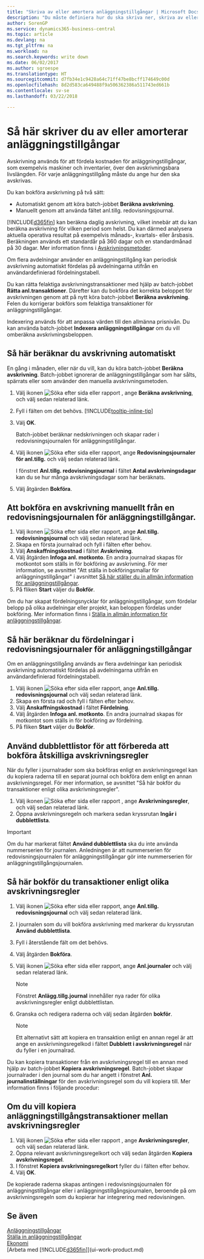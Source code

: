 ```yaml
---
title: "Skriva av eller amortera anläggningstillgångar | Microsoft Docs"
description: "Du måste definiera hur du ska skriva ner, skriva av eller amortera var och en av anläggningstillgångarna."
author: SorenGP
ms.service: dynamics365-business-central
ms.topic: article
ms.devlang: na
ms.tgt_pltfrm: na
ms.workload: na
ms.search.keywords: write down
ms.date: 06/02/2017
ms.author: sgroespe
ms.translationtype: HT
ms.sourcegitcommit: d7fb34e1c9428a64c71ff47be8bcff174649c00d
ms.openlocfilehash: 8d2d583ca649488f9a506362386a511743ed661b
ms.contentlocale: sv-se
ms.lasthandoff: 03/22/2018

---
```

# <a name="depreciate-or-amortize-fixed-assets"></a>Så här skriver du av eller amorterar anläggningstillgångar
Avskrivning används för att fördela kostnaden för anläggningstillgångar, som exempelvis maskiner och inventarier, över den avskrivningsbara livslängden. För varje anläggningstillgång måste du ange hur den ska avskrivas.  

 Du kan bokföra avskrivning på två sätt:  

* Automatiskt genom att köra batch-jobbet **Beräkna avskrivning**.  
* Manuellt genom att använda fältet anl.tillg. redovisningsjournal.  

[!INCLUDE[d365fin](includes/d365fin_md.md)] kan beräkna daglig avskrivning, vilket innebär att du kan beräkna avskrivning för vilken period som helst. Du kan därmed analysera aktuella operativa resultat på exempelvis månads-, kvartals- eller årsbasis. Beräkningen används ett standardår på 360 dagar och en standardmånad på 30 dagar. Mer information finns i [Avskrivningsmetoder](fa-depreciation-methods.md).  

Om flera avdelningar använder en anläggningstillgång kan periodisk avskrivning automatiskt fördelas på avdelningarna utifrån en användardefinierad fördelningstabell.  

Du kan rätta felaktiga avskrivningstransaktioner med hjälp av batch-jobbet **Rätta anl.transaktioner**. Därefter kan du bokföra det korrekta beloppet för avskrivningen genom att på nytt köra batch-jobbet **Beräkna avskrivning**. Felen du korrigerar bokförs som felaktiga transaktioner för anläggningstillgångar.  

Indexering används för att anpassa värden till den allmänna prisnivån. Du kan använda batch-jobbet **Indexera anläggningstillgångar** om du vill omberäkna avskrivningsbeloppen.  

## <a name="to-calculate-depreciation-automatically"></a>Så här beräknar du avskrivning automatiskt
En gång i månaden, eller när du vill, kan du köra batch-jobbet **Beräkna avskrivning**. Batch-jobbet ignorerar de anläggningstillgångar som har sålts, spärrats eller som använder den manuella avskrivningsmetoden.  

1. Välj ikonen ![Söka efter sida eller rapport](media/ui-search/search_small.png "Ikonen Söka efter sida eller rapport") , ange **Beräkna avskrivning**, och välj sedan relaterad länk.  
2. Fyll i fälten om det behövs. [!INCLUDE[tooltip-inline-tip](includes/tooltip-inline-tip_md.md)]  
3. Välj **OK**.  

    Batch-jobbet beräknar nedskrivningen och skapar rader i redovisningsjournalen för anläggningstillgångar.  
4. Välj ikonen ![Söka efter sida eller rapport](media/ui-search/search_small.png "Ikonen Söka efter sida eller rapport"), ange **Redovisningsjournaler för anl.tillg.** och välj sedan relaterad länk.  

    I fönstret **Anl.tillg. redovisningsjournal** i fältet **Antal avskrivningsdagar** kan du se hur många avskrivningsdagar som har beräknats.  
5. Välj åtgärden **Bokföra**.  

## <a name="to-post-depreciation-manually-from-the-fixed-asset-gl-journal"></a>Att bokföra en avskrivning manuellt från en redovisningsjournalen för anläggningstillgångar.
1. Välj ikonen ![Söka efter sida eller rapport](media/ui-search/search_small.png "Ikonen Söka efter sida eller rapport"), ange **Anl.tillg. redovisningsjournal** och välj sedan relaterad länk.  
2. Skapa en första journalrad och fyll i fälten efter behov.  
3. Välj **Anskaffningskostnad** i fältet **Avskrivning**.  
4. Välj åtgärden **Infoga anl. motkonto**. En andra journalrad skapas för motkontot som ställs in för bokföring av avskrivning. För mer information, se avsnittet "Att ställa in bokföringsmallar för anläggningstillgångar" i avsnittet [Så här ställer du in allmän information för anläggningstillgångar](fa-how-setup-general.md).  
5. På fliken **Start** väljer du **Bokför**.  

Om du har skapat fördelningsnycklar för anläggningstillgångar, som fördelar belopp på olika avdelningar eller projekt, kan beloppen fördelas under bokföring. Mer information finns i [Ställa in allmän information för anläggningstillgångar](fa-how-setup-general.md).  

## <a name="to-calculate-allocations-in-the-fixed-asset-gl-journal"></a>Så här beräknar du fördelningar i redovisningsjournaler för anläggningstillgångar
Om en anläggningstillgång används av flera avdelningar kan periodisk avskrivning automatiskt fördelas på avdelningarna utifrån en användardefinierad fördelningstabell.  

1. Välj ikonen ![Söka efter sida eller rapport](media/ui-search/search_small.png "Ikonen Söka efter sida eller rapport"), ange **Anl.tillg. redovisningsjournal** och välj sedan relaterad länk.  
2. Skapa en första rad och fyll i fälten efter behov.
3. Välj **Anskaffningskostnad** i fältet **Fördelning**.  
4. Välj åtgärden **Infoga anl. motkonto**. En andra journalrad skapas för motkontot som ställs in för bokföring av fördelning.  
5. På fliken **Start** väljer du **Bokför**.  

## <a name="use-duplication-lists-to-prepare-to-post-to-multiple-depreciation-books"></a>Använd dubblettlistor för att förbereda att bokföra åtskilliga avskrivningsregler
När du fyller i journalrader som ska bokföras enligt en avskrivningsregel kan du kopiera raderna till en separat journal och bokföra dem enligt en annan avskrivningsregel. För mer information, se avsnittet "Så här bokför du transaktioner enligt olika avskrivningsregler".

1. Välj ikonen ![Söka efter sida eller rapport](media/ui-search/search_small.png "Ikonen Söka efter sida eller rapport") , ange **Avskrivningsregler**, och välj sedan relaterad länk.  
2. Öppna avskrivningsregeln och markera sedan kryssrutan **Ingår i dubblettlista**.  

> [!IMPORTANT]  
>   Om du har markerat fältet **Använd dubblettlista** ska du inte använda nummerserien för journalen. Anledningen är att nummerserien för redovisningsjournalen för anläggningstillgångar gör inte nummerserien för anläggningstillgångsjournalen.  

## <a name="to-post-entries-to-different-depreciation-books"></a>Så här bokför du transaktioner enligt olika avskrivningsregler
1. Välj ikonen ![Söka efter sida eller rapport](media/ui-search/search_small.png "Ikonen Söka efter sida eller rapport"), ange **Anl.tillg. redovisningsjournal** och välj sedan relaterad länk.  
2. I journalen som du vill bokföra avskrivning med markerar du kryssrutan **Använd dubblettlista**.  
3. Fyll i återstående fält om det behövs.  
4. Välj åtgärden **Bokföra**.  
5. Välj ikonen ![Söka efter sida eller rapport](media/ui-search/search_small.png "Ikonen Söka efter sida eller rapport"), ange **Anl.journaler** och välj sedan relaterad länk.  

    > [!NOTE]  
    >   Fönstret **Anlägg.tillg.journal** innehåller nya rader för olika avskrivningsregler enligt dubblettlistan.  
6. Granska och redigera raderna och välj sedan åtgärden **bokför**.  

    > [!NOTE]  
    >   Ett alternativt sätt att kopiera en transaktion enligt en annan regel är att ange en avskrivningsregelkod i fältet **Dubblett i avskrivningsregel** när du fyller i en journalrad.  

Du kan kopiera transaktioner från en avskrivningsregel till en annan med hjälp av batch-jobbet **Kopiera avskrivningsregel**. Batch-jobbet skapar journalrader i den journal som du har angett i fönstret **Anl. journalinställningar** för den avskrivningsregel som du vill kopiera till. Mer information finns i följande procedur:  

## <a name="to-copy-fixed-asset-ledger-entries-between-depreciation-books"></a>Om du vill kopiera anläggningstillgångstransaktioner mellan avskrivningsregler
1. Välj ikonen ![Söka efter sida eller rapport](media/ui-search/search_small.png "Ikonen Söka efter sida eller rapport") , ange **Avskrivningsregler**, och välj sedan relaterad länk.  
2. Öppna relevant avskrivningsregelkort och välj sedan åtgärden **Kopiera avskrivningsregel**.  
3. I fönstret **Kopiera avskrivningsregelkort** fyller du i fälten efter behov.  
4. Välj **OK**.  

De kopierade raderna skapas antingen i redovisningsjournalen för anläggningstillgångar eller i anläggningstillgångsjournalen, beroende på om avskrivningsregeln som du kopierar har integrering med redovisningen.  

## <a name="see-also"></a>Se även
[Anläggningstillgångar](fa-manage.md)  
[Ställa in anläggningstillgångar](fa-setup.md)  
[Ekonomi](finance.md)  
[Arbeta med [!INCLUDE[d365fin](includes/d365fin_md.md)]](ui-work-product.md)  

